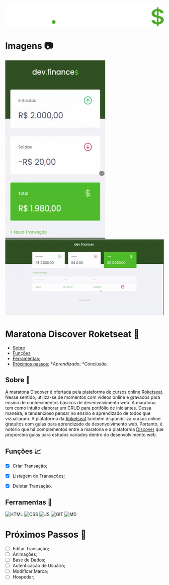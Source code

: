 
<div>
  <p align="center">
    <img src="/assets/logo.svg"/ width="600">
  </p>
</div>

# Imagens :camera:
<div>
  <p>
    <img src="/assets/Mobile.gif"/>
    <img width="650" src="/assets/Descktop.gif"/>
  </p>
</div>

# Maratona Discover Roketseat :rocket:
* [Sobre](#sobre)
* [Funções](#funções)
* [Ferramentas;](#ferramentas)
* [Próximos passos;](#passos)
$* Aprendizado;$
$* Conclusão.$


<a id="sobre"></a>
## Sobre :book:

A maratona Discover é ofertada pela plataforma de cursos online [Roketseat](https://app.rocketseat.com.br/). Nesse sentido, utiliza-se de momentos com vídeos online e gravados para ensino de conhecimentos básicos de desenvolvimento web. A maratona tem como intuito elaborar um CRUD para potifólio de iniciantes. Dessa maneira, é tendencioso pensar no ensino e aprendizado de todos que vizualiaram. A plataforma da [Roketseat](https://app.rocketseat.com.br/) também disponibiliza cursos online gratuitos com guias para aprendizado de desenvolvimento web. Portanto, é notório que há complementos entre a maratona e a plataforma [Discover](https://app.rocketseat.com.br/discover) que proporcina guias para estudos variados dentro do desenvolvimento web.


<a id="funções"></a>
## Funções :chart_with_upwards_trend:
- [x] Criar Transação;
- [x] Listagem de Transações;
- [x] Deletar Transação.


<a id="ferramentas"></a>
## Ferramentas :wrench:

![HTML](https://img.shields.io/badge/HTML5-E34F26?style=for-the-badge&logo=html5&logoColor=white)
![CSS](https://img.shields.io/badge/CSS3-1572B6?style=for-the-badge&logo=css3&logoColor=white)
![JS](https://img.shields.io/badge/JavaScript-F7DF1E?style=for-the-badge&logo=javascript&logoColor=black)
![GIT](https://img.shields.io/badge/Git-F05032?style=for-the-badge&logo=git&logoColor=white)
![MD](https://img.shields.io/badge/Markdown-000000?style=for-the-badge&logo=markdown&logoColor=white)


<a id="passos"></a>
# Próximos Passos :walking: 
- [ ] Editar Transação;
- [ ] Animações;
- [ ] Base de Dados;
- [ ] Autenticação de Usuário;
- [ ] Modificar Marca;
- [ ] Hospedar;
